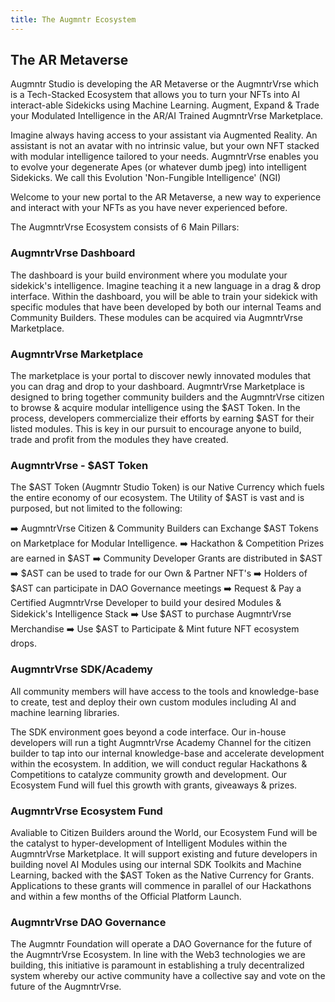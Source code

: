 ```yaml
---
title: The Augmntr Ecosystem
---
```


## The AR Metaverse

Augmntr Studio is developing the AR Metaverse or the AugmntrVrse which is a Tech-Stacked Ecosystem that allows you to turn your NFTs into AI interact-able Sidekicks using Machine Learning. Augment, Expand & Trade your Modulated Intelligence in the AR/AI Trained AugmntrVrse Marketplace.

Imagine always having access to your assistant via Augmented Reality. An assistant is not an avatar with no intrinsic value, but your own NFT stacked with modular intelligence tailored to your needs. AugmntrVrse enables you to evolve your degenerate Apes (or whatever dumb jpeg) into intelligent Sidekicks. We call this Evolution 'Non-Fungible Intelligence' (NGI)

Welcome to your new portal to the AR Metaverse, a new way to experience and interact with your NFTs as you have never experienced before.

The AugmntrVrse Ecosystem consists of 6 Main Pillars:

### AugmntrVrse Dashboard
The dashboard is your build environment where you modulate your sidekick's intelligence. Imagine teaching it a new language in a drag & drop interface. Within the dashboard, you will be able to train your sidekick with specific modules that have been developed by both our internal Teams and Community Builders. These modules can be acquired via AugmntrVrse Marketplace.
 
### AugmntrVrse Marketplace
The marketplace is your portal to discover newly innovated modules that you can drag and drop to your dashboard.
AugmntrVrse Marketplace is designed to bring together community builders and the AugmntrVrse citizen to browse & acquire modular intelligence using the $AST Token. In the process, developers commercialize their efforts by earning $AST for their listed modules. This is key in our pursuit to encourage anyone to build, trade and profit from the modules they have created.
 
### AugmntrVrse - $AST Token
The $AST Token (Augmntr Studio Token) is our Native Currency which fuels the entire economy of our ecosystem. The Utility of $AST is vast and is purposed, but not limited to the following:

➡️ AugmntrVrse Citizen & Community Builders can Exchange $AST Tokens on Marketplace for Modular Intelligence.
➡️ Hackathon & Competition Prizes are earned in $AST
➡️ Community Developer Grants are distributed in $AST
➡️ $AST can be used to trade for our Own & Partner NFT's
➡️ Holders of $AST can participate in DAO Governance meetings
➡️ Request & Pay a Certified AugmntrVrse Developer to build your desired Modules & Sidekick's Intelligence Stack
➡️ Use $AST to purchase AugmntrVrse Merchandise
➡️ Use $AST to Participate & Mint future NFT ecosystem drops.
 
### AugmntrVrse SDK/Academy
All community members will have access to the tools and knowledge-base to create, test and deploy their own custom modules including AI and machine learning libraries.

The SDK environment goes beyond a code interface. Our in-house developers will run a tight AugmntrVrse Academy Channel for the citizen builder to tap into our internal knowledge-base and accelerate development within the ecosystem. In addition, we will conduct regular Hackathons & Competitions to catalyze community growth and development. Our Ecosystem Fund will fuel this growth with grants, giveaways & prizes.
 
### AugmntrVrse Ecosystem Fund
Avaliable to Citizen Builders around the World, our Ecosystem Fund will be the catalyst to hyper-development of Intelligent Modules within the AugmntrVrse Marketplace. It will support existing and future developers in building novel AI Modules using our internal SDK Toolkits and Machine Learning, backed with the $AST Token as the Native Currency for Grants. Applications to these grants will commence in parallel of our Hackathons and within a few months of the Official Platform Launch.
 
### AugmntrVrse DAO Governance
The Augmntr Foundation will operate a DAO Governance for the future of the AugmntrVrse Ecosystem. In line with the Web3 technologies we are building, this initiative is paramount in establishing a truly decentralized system whereby our active community have a collective say and vote on the future of the AugmntrVrse.
